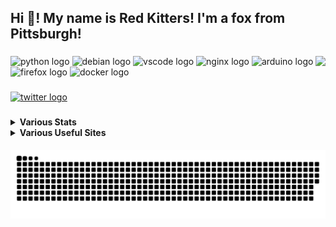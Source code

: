 <h2 align="left">Hi 👋! My name is Red Kitters! I'm a fox from Pittsburgh! </h2>

###

<img align="right" height="150" src="https://avatars.githubusercontent.com/u/23389169?v=4.png"  />

###

<div align="left">
  <img src="https://cdn.jsdelivr.net/gh/devicons/devicon/icons/python/python-original.svg" height="30" width="42" alt="python logo"  />
  <img src="https://cdn.jsdelivr.net/gh/devicons/devicon/icons/debian/debian-original.svg" height="30" width="42" alt="debian logo"  />
  <img src="https://cdn.jsdelivr.net/gh/devicons/devicon/icons/vscode/vscode-original.svg" height="30" width="42" alt="vscode logo"  />
  <img src="https://cdn.jsdelivr.net/gh/devicons/devicon/icons/nginx/nginx-original.svg" height="30" width="42" alt="nginx logo"  />
  <img src="https://cdn.jsdelivr.net/gh/devicons/devicon/icons/arduino/arduino-original.svg" height="30" width="42" alt="arduino logo"  />
  <img src="https://cdn.jsdelivr.net/gh/devicons/devicon/icons/firefox/firefox-original.svg" height="30" width="42" alt="firefox logo"  />
  <img src="https://cdn.jsdelivr.net/gh/devicons/devicon/icons/docker/docker-original.svg" height="30" width="42" alt="docker logo"  />
</div>

###

<div align="left">
  <a href="https://twitter.com/@LakesideMiners" target="_blank">
    <img src="https://img.shields.io/static/v1?message=Twitter&logo=twitter&label=&color=1DA1F2&logoColor=white&labelColor=&style=for-the-badge" height="30" alt="twitter logo"  />
  </a>
</div>

###
<details>
 <summary><b>Various Stats</b></summary>


<!--START_SECTION:waka-->
![Code Time](http://img.shields.io/badge/Code%20Time-175%20hrs%2022%20mins-blue)

![Profile Views](http://img.shields.io/badge/Profile%20Views-1-blue)

**This Week I Spent My Time On** 

```text
⌚︎ Time Zone: America/New_York

Programming Languages: 
C++                      1 hr 30 mins        ████████████████░░░░░░░░░   65.46% 
INI                      38 mins             ███████░░░░░░░░░░░░░░░░░░   27.69% 
CSS                      9 mins              █░░░░░░░░░░░░░░░░░░░░░░░░   6.85%

Editors: 
VS Code                  2 hrs 17 mins       █████████████████████████   100.0%

Projects: 
ABDL Diaper Detector     1 hr 29 mins        ████████████████░░░░░░░░░   65.03% 
AccidentDetector         38 mins             ███████░░░░░░░░░░░░░░░░░░   28.12% 
Unknown Project          9 mins              █░░░░░░░░░░░░░░░░░░░░░░░░   6.85%

```

**I Mostly Code in Python** 

```text
Python                   18 repos            ██████████░░░░░░░░░░░░░░░   41.86% 
HTML                     7 repos             ████░░░░░░░░░░░░░░░░░░░░░   16.28% 
JavaScript               5 repos             ███░░░░░░░░░░░░░░░░░░░░░░   11.63% 
GLSL                     3 repos             █░░░░░░░░░░░░░░░░░░░░░░░░   6.98% 
C++                      2 repos             █░░░░░░░░░░░░░░░░░░░░░░░░   4.65%

```



 Last Updated on 03/08/2023 18:32:36 UTC
<!--END_SECTION:waka-->


</details>
<details>
  <summary><b>Various Useful Sites</b></summary>
  
  [Grep.App](https://grep.app/) - Bulk serach git repos, regex support.
  
  [Oh Shit Git!](https://ohshitgit.com/) - For when Git makes you go "Oh Shit!"
  
</details>
  
<br clear="both">

<img src="https://raw.githubusercontent.com/LakesideMiners/LakesideMiners/output/github-contribution-grid-snake-dark.svg" align="center"/>

###
